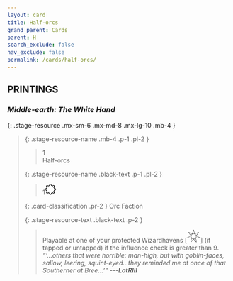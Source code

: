 ```yaml
---
layout: card
title: Half-orcs
grand_parent: Cards
parent: H
search_exclude: false
nav_exclude: false
permalink: /cards/half-orcs/
---
```


## PRINTINGS


### _Middle-earth: The White Hand_

{: .stage-resource .mx-sm-6 .mx-md-8 .mx-lg-10 .mb-4 }
> {: .stage-resource-name .mb-4 .p-1 .pl-2 }
> > <div class="card-mp">1</div>
> > <div class="card-name">Half-orcs</div>
>
> {: .stage-resource-name .black-text .p-1 .pl-2 }
> > 1![](/assets/images/stage-point.svg)
>
> {: .card-classification .pr-2 }
> Orc Faction
>
> {: .stage-resource-text .black-text .p-2 }
> > Playable at one of your protected Wizardhavens \[![](/assets/images/free-haven.svg)] (if tapped or untapped) if the influence check is greater than 9.   <br>_“‘...others that were horrible: man-high, but with goblin-faces, sallow, leering, squint-eyed...they reminded me at once of that Southerner at Bree...’”_ ***---&#65279;LotRIII*** 
> 
